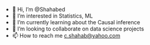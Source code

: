 - 👋 Hi, I’m @Shahabed
- 👀 I’m interested in Statistics, ML
- 🌱 I’m currently learning about the Causal inference
- 💞️ I’m looking to collaborate on data science projects
- 📫 How to reach me c.shahab@yahoo.com

<!---
Shahabed/Shahabed is a ✨ special ✨ repository because its `README.md` (this file) appears on your GitHub profile.
You can click the Preview link to take a look at your changes.
--->
